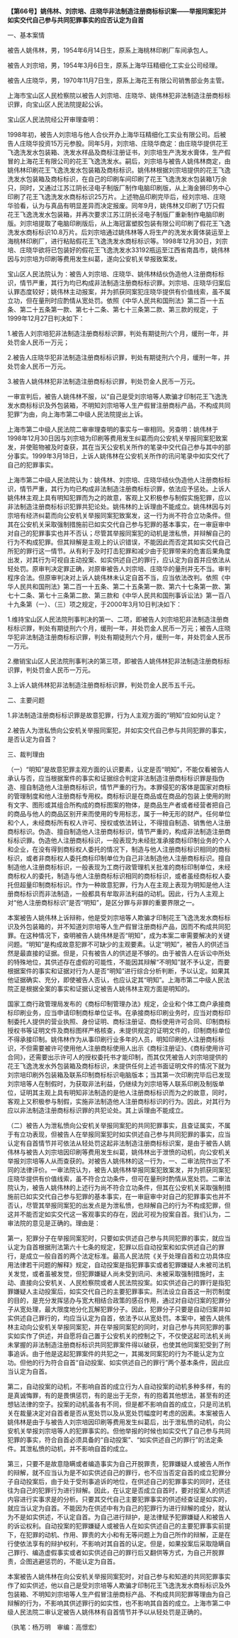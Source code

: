 **【第66号】姚伟林、刘宗培、庄晓华非法制造注册商标标识案——举报同案犯并如实交代自己参与共同犯罪事实的应否认定为自首**

一、基本案情

被告人姚伟林，男，1954年6月14日生，原系上海桃林印刷厂车间承包人。

被告人刘宗培，男，1954年3月6日生，原系上海华珏精细化工实业公司经理。

被告人庄晓华，男，1970年11月7日生，原系上海花王有限公司销售部业务主管。

上海市宝山区人民检察院以被告人刘宗培、庄晓华、姚伟林犯非法制造注册商标标识罪，向宝山区人民法院提起公诉。

宝山区人民法院经公开审理查明：

1998年初，被告人刘宗培与他人合伙开办上海华珏精细化工实业有限公司。后被告人庄晓华投资15万元参股。同年5月，刘宗培、庄晓华商定：由庄晓华提供花王飞逸洗发水包装箱、洗发水样品及商标注册证书，刘宗培生产洗发水膏体，生产假冒的上海花王有限公司的花王飞逸洗发水。嗣后，刘宗培与被告人姚伟林商定，由姚伟林印刷花王飞逸洗发水包装箱及商标标识。姚伟林根据刘宗培提供的花王飞逸洗发水包装箱及商标标识，在自己的印刷车间印刷了花王飞逸洗发水包装箱1万余只，同时，又通过江苏江阴长泾电子制版厂制作电脑印刷版，从上海金狮印务中心印刷了花王飞逸洗发水商标标识25万片。上述物品印刷完毕后，经刘宗培、庄晓华验看，认为与真品有明显差异而决定报废。同年9月，姚伟林又印刷了1万只假花王飞逸洗发水包装箱，并再次要求江苏江阴长泾电子制版厂重新制作电脑印刷版。刘宗培提取了电脑印刷版后，从上海冠富塑胶包装有限公司印刷了假花王飞逸洗发水商标标识10.8万片。后刘宗培通过姚伟林等人将生产的洗发水膏体装运至上海桃林印刷厂，进行粘贴假花王飞逸洗发水商标标识等。1998年12月30日，刘宗培、庄晓华欲将已包装好的假花王飞逸洗发水33192瓶运至江西省南昌市，姚伟林因与刘宗培为印刷等费用发生纠葛，遂向公安机关举报致案发。

宝山区人民法院认为：被告人刘宗培、庄晓华、姚伟林结伙伪造他人注册商标标识，情节严重，其行为均已构成非法制造注册商标标识罪。刘宗培、庄晓华归案后认罪态度较好；姚伟林主动报案，并为抓获同案犯庄晓华提供有价值线索，虽不属立功，但在量刑时应酌情从宽处罚。依照《中华人民共和国刑法》第二百一十五条、第二十五条第一款、第七十二条、第七十三条第二款、第三款的规定，于1999年12月27日判决如下：

1.被告人刘宗培犯非法制造注册商标标识罪，判处有期徒刑六个月，缓刑一年，并处罚金人民币一万元；

2.被告人庄晓华犯非法制造注册商标标识罪，判处有期徒刑六个月，缓刑一年，并处罚金人民币一万元。

3.被告人姚伟林犯非法制造注册商标标识罪，判处罚金人民币一万元。

一审宣判后，被告人姚伟林不服，以“自己是受刘宗培等人欺骗才印制花王飞逸洗发水商标标识及外包装箱，不明知刘宗培等人生产假冒注册商标产品，不构成共同犯罪”为由，向上海市第二中级人民法院提出上诉。

上海市第二中级人民法院二审审理查明的事实与一审相同。另查明：姚伟林于1998年12月30日因与刘宗培为印刷等费用发生纠葛而向公安机关举报同案犯致案发，并使赃物被及时查获，其在当天公安机关所作的笔录中交代自己参与其中的部分事实。1999年3月18日，上诉人姚伟林在公安机关所作的讯问笔录中如实交代了自己的犯罪事实。

上海市第二中级人民法院认为：姚伟林、刘宗培、庄晓华结伙伪造他人注册商标标识，情节严重，其行为均已构成非法制造注册商标标识罪，依法应予惩处。上诉人姚伟林主观上具有明知犯罪而为之的故意，客观上又积极参与制假实施犯罪，应以非法制造注册商标标识犯罪共犯论处。姚伟林的上诉理由不能成立。姚伟林因与刘宗培有经济纠葛而向公安机关举报同案犯致案发，这一行为尚不符合立功条件。但其在公安机关采取强制措施前已如实交代自己参与犯罪的基本事实，在一审庭审中对自己的犯罪事实也并不否认；尽管其举报同案犯的动机是泄私愤，并辩解自己的行为不构成犯罪。但其辩解是主观上的认识错误，不能因此而否定其如实交代自己所犯的罪行这一情节。从有利于及时打击犯罪和减少由于犯罪带来的危害后果角度出发，对其行为可视自主动投案、如实供述自己的罪行，应认定为自首并应依法从轻处罚。原审判决定罪正确，对原审被告人刘宗培、庄晓华的量刑并无不当。审判程序合法。但原审判决对上诉人姚伟林未认定自首不当，应当依法改判。依照《中华人民共和国刑法》第二百一十五条、第二十五条第一款、第六十七条第一款、第七十二条、第七十三条第二款、第三款和《中华人民共和国刑事诉讼法》第一百八十九条第（一）、（三）项之规定，于2000年3月10日判决如下：

1.维持宝山区人民法院刑事判决的第一、二项，即被告人刘宗培犯非法制造注册商标标识罪，判处有期徒刑六个月，缓刑一年，并处罚金人民币一万元；被告人庄晓华犯非法制造注册商标标识罪，判处有期徒刑六个月，缓刑一年，并处罚金人民币一万元。

2.撤销宝山区人民法院刑事判决的第三项，即被告人姚伟林犯非法制造注册商标标识罪，判处罚金人民币一万元。

3.上诉人姚伟林犯非法制造注册商标标识罪，判处罚金人民币五千元。

二、主要问题

1.非法制造注册商标标识罪是故意犯罪，行为人主观方面的“明知”应如何认定？

2.被告人为泄私愤向公安机关举报同案犯，并如实交代自己参与共同犯罪的事实，是否认定为自首？

三、裁判理由

（一）“明知”是故意犯罪主观方面的认识要素，认定是否“明知”，不能仅看被告人承认与否，应当根据案件的事实和证据综合判定非法制造注册商标标识罪是指伪造、擅自制造他人注册商标标识，情节严重的行为。本罪侵犯的客体是国家对商标的管理制度和他人注册商标专用权。商标标识是在商品或在商品的包装上使用的附有文字、图形或其组合所构成的商标图案的物体，是商品生产者或者经营者把自己的商品与他人的商品区别开来而使用的专用标志，属于一种无形的财产。任何单位和个人，未经商标所有权人许可、授权或依法转让，不得擅自制造、销售他人注册商标标识。伪造、擅自制造他人注册商标标识，情节严重的，构成非法制造注册商标标识罪。伪造他人注册商标标识，一般表现为未经批准承接商标印制业务的个人和企业，在没有得到商标权人委托的情况下，制造与他人注册商标标识相同的商标标识，或者非商标权人委托商标印制单位为自己非法制造他人注册商标标识。擅自制造他人注册商标标识，一般表现为工商行政管理机关批准的商标印制单位，未经商标权人的委托，制造与他人注册商标标识相同的商标标识，或者虽经商标权人委托但超量印制商标标识。作为一种故意犯罪，行为人在主观上表现为明知是他人注册商标标识而非法制造，一般都具有牟取非法利益的动机。因此，行为人主观上对“他人注册商标标识”是否“明知”，是区分罪与非罪的重要界限之一。

本案被告人姚伟林上诉辩称，他是受刘宗培等人欺骗才印制花王飞逸洗发水商标标识及外包装箱的，并不知道刘宗培等人生产假冒注册商标产品，因而不构成共同犯罪。在这种情况下，查明被告人姚伟林是否“明知”，成为本案二审需要解决的关键问题。“明知”是构成故意犯罪不可缺少的主观要素。认定“明知”，被告人的供述当然是最直接的证据。但是，只有被告人的供述是不够的。由于被告人在诉讼中所处的特殊地位，其供述存在虚假的可能性，不能因其辩解“不明知”就不予认定，而要根据案件的事实和证据对行为人是否“明知”进行综合分析判断，予以认定。如果其他证据确实、充分，即使被告人否认，也应认定其“明知”。上海市第二中级人民法院正是根据全案的事实和证据认定被告人姚伟林主观方面是明知的。

国家工商行政管理局发布的《商标印制管理办法》规定，企业和个体工商户承接商标印刷业务，应当申请印制商标单位证书。在承接商标印刷业务时，应当对商标印制委托人提供的营业执照、身份证明、商标注册证、商标使用许可合同、印制商标授权书等证明文件及商标图样严格核查，未提供规定的证明文件的，印制商标单位不得承接印制。姚伟林作为从事印刷行业多年的人员，明知印刷他人注册商标标识，不但需要被许可使用他人注册商标使用人出示《商标注册证》、《商标使用许可合同》，还需要出示许可人的授权委托书才能印制，而其仅凭被告人刘宗培提供的花王飞逸洗发水外包装箱及商标标识，未提供任何上述书面证明文件的情况下就为刘宗培印刷外包装箱及联系印制商标标识电脑版本；当其第一次印刷完毕后已发现刘宗培等人在制假时，为获取非法利益，仍继续为刘宗培等人联系印刷及制版单位，证明其主观上具有明知非法制造的是他人注册商标标识而为之的故意，同时，客观上又积极参与制假，实施非法制造他人注册商标标识的行为。因此，对其行为应以非法制造注册商标标识罪的共犯论处。其上诉理由不能成立。

（二）被告人为泄私愤向公安机关举报同案犯的共同犯罪事实，且查证属实，不属于有立功表现，但被告人在举报同案犯时如实供述自己参与共同犯罪的事实，应当认定有自首情节并可依法从轻处罚这起非法制造注册商标标识案，是由于被告人姚伟林与被告人刘宗培因印刷等费用发生纠葛，姚伟林出于泄愤的动机，向公安机关举报刘宗培等人从而查获的。对被告人姚伟林的这一行为，一、二审法院作出了不同的法律评价。一审法院认为，被告人姚伟林举报同案犯致案发，并为抓获同案犯庄晓华提供有价值线索，虽不符合立功条件，但可在量刑时酌情从宽处罚。二审法院认为，被告人姚伟林的上述行为尚不符合立功条件，但其在公安机关采取强制措施前已如实交代自己参与犯罪的基本事实，在一审庭审中对自己的犯罪事实也并不否认，尽管其举报同案犯的出发点是为泄私愤，也辩解自己的行为不构成犯罪，但这并不能否定如实交代这一客观事实的存在，因此可视为投案自首。我们认为，二审法院的意见是正确的。理由是：

第一，犯罪分子在举报同案犯时，只要如实供述自己参与共同犯罪的事实，就应当认定为自首根据刑法第六十七条的规定，犯罪以后自动投案和如实供述自己的罪行，是成立一般自首的两个法定标准。最高人民法院《关于处理自首和立功具体应用法律若干问题的解释》规定，自动投案是指犯罪事实或者犯罪嫌疑人未被司法机关发觉，或者虽被发觉，但犯罪嫌疑人尚未受到讯问、未被采取强制措施时，主动、直接向公安机关、人民检察院或者人民法院投案。如实供述自己的罪行是指犯罪嫌疑人主动投案后，如实交代自己的主要犯罪事实。刑法设立自首这一刑罚制度的目的，是充分发挥惩办与宽大相结合政策的感召作用，通过对自动归案的犯罪分子从宽处理，最大限度地分化瓦解犯罪分子。因此，犯罪分子只要是自动归案并如实供述自己罪行的，均应当认定为自首，依法予以从宽处罚。本案中，被告人姚伟林主动向公安机关举报同案犯，并在举报同案犯的同时，对自己参与共同犯罪的事实如实作了供述，并自愿将自己置于公安机关的控制之下，不仅使这起司法机关尚未掌握的非法制造注册商标标识共同犯罪案件得以破获，也使其他同案犯受到了刑事追诉。由于他是这起犯罪案件的共犯之一，其揭发同案犯的行为不能认定为立功。但他的行为符合自首“自动投案、如实供述自己的罪行”两个基本条件，因此应当认定为自首。

第二，自动投案的动机，不影响自首的成立行为人自动投案的动机多种多样，有的是真诚悔罪，有的是畏惧惩罚，有的是出于无奈，有的抱着其他想法，甚至有的还想钻法律的空子。投案的动机虽各有不同，但是都不影响自首的成立，只是司法机关在裁量决定对自首者是否从宽处罚以及从宽处罚幅度时考虑的因素。本案被告人姚伟林是由于与被告人刘宗培因印刷等费用发生纠葛后，出于泄私愤的动机，向公安机关举报刘宗培等人的犯罪事实的。但他举报的时候也如实交代了自己参与共同犯罪的事实，符合自首必须具备的“自动投案”、“如实供述自己的罪行”的法定条件。其泄私愤的动机，并不影响自首的成立。

第三，只要不是故意隐瞒或者编造事实为自己开脱罪责，犯罪嫌疑人或被告人所作的辩解，就不应当认为是不如实供述自己的罪行，也不应当否定自首的成立犯罪分子自动投案后，由于处于受刑事追诉的地位，在供述自己的犯罪事实的同时，还往往为自己的犯罪行为进行辩解。因此，在认定是否成立自首时，要对投案人的供述内容进行实事求是的分析。只要其交代自己主要犯罪事实的供述经查证是如实的，就应当认定为自首。不能因为在供述中有为自己的犯罪行为进行辩解的成分，就认为不是如实供述，不认定自首。为自己进行辩护，是法律赋予犯罪嫌疑人和被告人的诉讼权利。自动投案的犯罪嫌疑人或被告人在如实供述自己的主要犯罪事实前提下，在犯罪的动机、作用、罪责的大小和有无等问题上为自己所作的辩解，正是在行使依法享有的辩护权利，不影响对其自首的认定。但是，如果投案后采取隐瞒自己罪行、编造虚假事实或者如实供述自己的罪行后又翻供等方式，为自己开脱罪责，企图逃避惩罚的，不能认定为自首。

本案被告人姚伟林在向公安机关举报同案犯时，对自己参与和知道的共同犯罪事实作了如实供述，他以自己是受刘宗培等人欺骗才印制花王飞逸洗发水商标标识及外包装箱、不明知刘宗培等人生产假冒注册商标产品、不构成共同犯罪等理由为自己辩解的行为，不影响其供述罪行的如实性，也不影响其自首的成立。上海市第二中级人民法院二审认定被告人姚伟林有自首情节并予以从轻处罚是正确的。

（执笔：杨万明　审编：高憬宏）